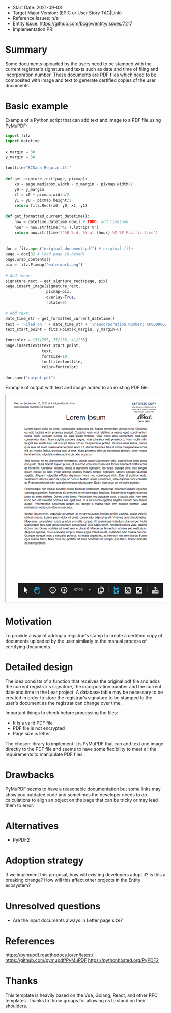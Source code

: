 - Start Date: 2021-09-08
- Target Major Version: (EPIC or User Story TAG|Link)
- Reference Issues: n/a
- Entity Issue: https://github.com/bcgov/entity/issues/7217
- Implementation PR: 

# Summary

Some documents uploaded by the users need to be stamped with the current registrar's signature and texts such as date and time of filing and incorporation number. These documents are PDF files which need to be composited with image and text to generate certified copies of the user documents.

# Basic example

Example of a Python script that can add text and image to a PDF file using PyMuPDF:
``` python
import fitz
import datetime

x_margin = 30
y_margin = 30

fontfile="BCSans-Regular.ttf"

def get_signture_rect(page, pixmap):
    x0 = page.mediabox.width - x_margin - pixmap.width/2
    y0 = y_margin
    x1 = x0 + pixmap.width/2
    y1 = y0 + pixmap.height/2
    return fitz.Rect(x0, y0, x1, y1)  

def get_formatted_current_datetime():
    now = datetime.datetime.now() # TODO: add timezone
    hour = now.strftime('%I').lstrip('0')
    return now.strftime(f'%B %-d, %Y at {hour}:%M %P Pacific time')


doc = fitz.open("original_document.pdf") # original file
page = doc[0] # load page (0-based)
page.wrap_contents()
pix = fitz.Pixmap("watermark.png")

# Add image
signature_rect = get_signture_rect(page, pix)
page.insert_image(signature_rect, 
                  pixmap=pix, 
                  overlay=True, 
                  rotate=0)

# Add text
date_time_str = get_formatted_current_datetime()
text = 'Filed on ' + date_time_str + '\nIncorporation Number: CP0000001'
text_start_point = fitz.Point(x_margin, y_margin+6) 

fontcolor = (33/255, 37/255, 41/255)
page.insertText(text_start_point, 
                text,
                fontsize=10,
                fontfile=fontfile,
                color=fontcolor)

doc.save("output.pdf")
```

Example of output with text and image added to an existing PDF file:

![Output example](rfc-composite-pdfs/output_example.png)

# Motivation

To provide a way of adding a registrar's stamp to create a certified copy of documents uploaded by the user similarly to the manual process of certifying documents. 

# Detailed design

The idea consists of a function that receives the original pdf file and adds the current registrar's signature, the incorporation number and the current date and time in the Lear project. A database table may be necessary to be created in order to store the registrar's signature to be stamped to the user's document as the registrar can change over time.  

Important things to check before processing the files:
- It is a valid PDF file
- PDF file is not encrypted
- Page size is letter

The chosen library to implement it is PyMuPDF that can add text and image directly to the PDF file and seems to have some flexibility to meet all the requirements to manipulate PDF files. 

# Drawbacks

PyMuPDF seems to have a reasonable documentation but some links may show you outdated code and sometimes the developer needs to do calculations to align an object on the page that can be tricky or may lead them to error. 

# Alternatives

- PyPDF2

# Adoption strategy

If we implement this proposal, how will existing developers adopt it? Is this a breaking change? How will this affect other projects in the Entity ecosystem?

# Unresolved questions

- Are the input documents always in Letter page size?

# References

https://pymupdf.readthedocs.io/en/latest/
https://github.com/pymupdf/PyMuPDF
https://pythonhosted.org/PyPDF2


# Thanks

This template is heavily based on the Vue, Golang, React, and other RFC templates. Thanks to those groups for allowing us to stand on their shoulders.
